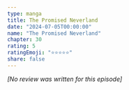 ```yaml
---
type: manga
title: The Promised Neverland
date: "2024-07-05T00:00:00"
name: "The Promised Neverland"
chapter: 30
rating: 5
ratingEmoji: "⭐️⭐️⭐️⭐️⭐️"
share: false
---
```


_[No review was written for this episode]_